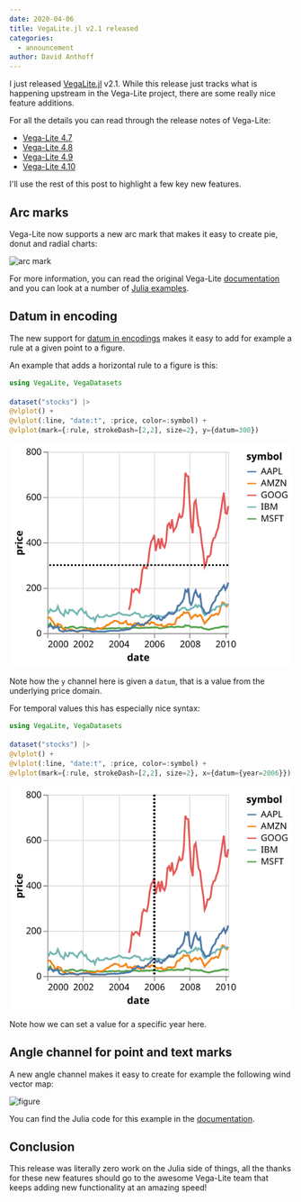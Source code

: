 ```yaml
---
date: 2020-04-06
title: VegaLite.jl v2.1 released
categories:
  - announcement
author: David Anthoff
---
```


I just released [VegaLite.jl](https://github.com/queryverse/VegaLite.jl) v2.1. While this release just tracks what is happening upstream in the Vega-Lite project, there are some really nice feature additions.

For all the details you can read through the release notes of Vega-Lite:

- [Vega-Lite 4.7](https://github.com/vega/vega-lite/releases/tag/v4.7.0)
- [Vega-Lite 4.8](https://github.com/vega/vega-lite/releases/tag/v4.8.0)
- [Vega-Lite 4.9](https://github.com/vega/vega-lite/releases/tag/v4.9.0)
- [Vega-Lite 4.10](https://github.com/vega/vega-lite/releases/tag/v4.10.0)

I'll use the rest of this post to highlight a few key new features.

## Arc marks

Vega-Lite now supports a new arc mark that makes it easy to create pie, donut and radial charts:

![arc mark](https://user-images.githubusercontent.com/111269/78106296-f8418e80-73a7-11ea-805b-f96c9d630aa0.png)

For more information, you can read the original Vega-Lite [documentation](https://vega.github.io/vega-lite/docs/arc.html) and you can look at a number of [Julia examples](https://www.queryverse.org/VegaLite.jl/v2.1/examples/examples_circular_plots/).

## Datum in encoding

The new support for [datum in encodings](https://vega.github.io/vega-lite/docs/datum.html) makes it easy to add for example a rule at a given point to a figure.

An example that adds a horizontal rule to a figure is this:

```julia
using VegaLite, VegaDatasets

dataset("stocks") |>
@vlplot() +
@vlplot(:line, "date:t", :price, color=:symbol) +
@vlplot(mark={:rule, strokeDash=[2,2], size=2}, y={datum=300})
```

![figure](/assets/blog/images/datum_horizontal.svg)

Note how the `y` channel here is given a `datum`, that is a value from the underlying price domain.

For temporal values this has especially nice syntax:

```julia
using VegaLite, VegaDatasets

dataset("stocks") |>
@vlplot() +
@vlplot(:line, "date:t", :price, color=:symbol) +
@vlplot(mark={:rule, strokeDash=[2,2], size=2}, x={datum={year=2006}})
```

![figure](/assets/blog/images/datum_vertical.svg)

Note how we can set a value for a specific year here.

## Angle channel for point and text marks

A new angle channel makes it easy to create for example the following wind vector map:

![figure](https://user-images.githubusercontent.com/111269/78104850-b9f6a000-73a4-11ea-8025-ec28cbf2e75a.png)

You can find the Julia code for this example in the [documentation](https://www.queryverse.org/VegaLite.jl/v2.1/examples/examples_table_based_plots/#Wind-Vector-Map-1).

## Conclusion

This release was literally zero work on the Julia side of things, all the thanks for these new features should go to the awesome Vega-Lite team that keeps adding new functionality at an amazing speed!
